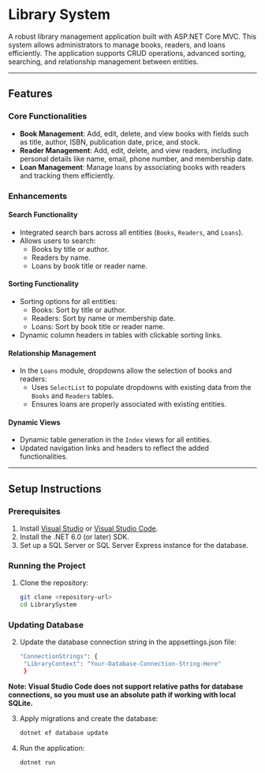 # Library System

A robust library management application built with ASP.NET Core MVC. This system allows administrators to manage books, readers, and loans efficiently. The application supports CRUD operations, advanced sorting, searching, and relationship management between entities.

---

## Features

### Core Functionalities
- **Book Management**: Add, edit, delete, and view books with fields such as title, author, ISBN, publication date, price, and stock.
- **Reader Management**: Add, edit, delete, and view readers, including personal details like name, email, phone number, and membership date.
- **Loan Management**: Manage loans by associating books with readers and tracking them efficiently.

### Enhancements

#### **Search Functionality**
- Integrated search bars across all entities (`Books`, `Readers`, and `Loans`).
- Allows users to search:
  - Books by title or author.
  - Readers by name.
  - Loans by book title or reader name.

#### **Sorting Functionality**
- Sorting options for all entities:
  - Books: Sort by title or author.
  - Readers: Sort by name or membership date.
  - Loans: Sort by book title or reader name.
- Dynamic column headers in tables with clickable sorting links.

#### **Relationship Management**
- In the `Loans` module, dropdowns allow the selection of books and readers:
  - Uses `SelectList` to populate dropdowns with existing data from the `Books` and `Readers` tables.
  - Ensures loans are properly associated with existing entities.

#### **Dynamic Views**
- Dynamic table generation in the `Index` views for all entities.
- Updated navigation links and headers to reflect the added functionalities.

---

## Setup Instructions

### Prerequisites
1. Install [Visual Studio](https://visualstudio.microsoft.com/) or [Visual Studio Code](https://code.visualstudio.com/).
2. Install the .NET 6.0 (or later) SDK.
3. Set up a SQL Server or SQL Server Express instance for the database.

### Running the Project

1. Clone the repository:
   ```bash
   git clone <repository-url>
   cd LibrarySystem

### Updating Database
2. Update the database connection string in the appsettings.json file:
   ```bash
   "ConnectionStrings": {
    "LibraryContext": "Your-Database-Connection-String-Here"
    }
**Note: Visual Studio Code does not support relative paths for database connections, so you must use an absolute path if working with local SQLite.**

3. Apply migrations and create the database:
   ```bash
   dotnet ef database update
   ```
4. Run the application:
   ```bash
   dotnet run
   ```        
